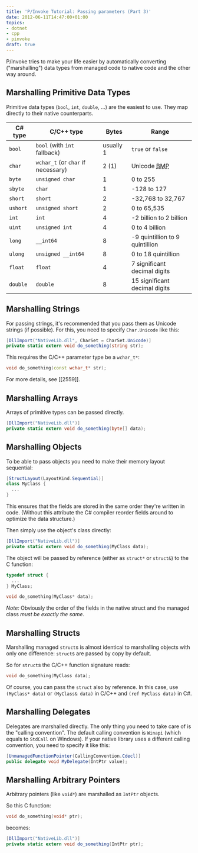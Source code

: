 ```yaml
---
title: 'P/Invoke Tutorial: Passing parameters (Part 3)'
date: 2012-06-11T14:47:00+01:00
topics:
- dotnet
- cpp
- pinvoke
draft: true
---
```


P/Invoke tries to make your life easier by automatically converting ("marshalling") data types from managed code to native code and the other way around.

<!--more-->

## Marshalling Primitive Data Types

Primitive data types (`bool`, `int`, `double`, ...) are the easiest to use. They map directly to their native counterparts.

| C# type  | C/C++ type                           | Bytes     | Range
| -------- | ------------------------------------ | --------- | -----
| `bool`   | `bool` (with `int` fallback)         | usually 1 | `true` or `false`
| `char`   | `wchar_t` (or `char` if necessary)   | 2 (1)     | Unicode <abbr title="Basic Multilingual Plane">BMP</abbr>
| `byte`   | `unsigned char`                      | 1         | 0 to 255
| `sbyte`  | `char`                               | 1         | -128 to 127
| `short`  | `short`                              | 2         | -32,768 to 32,767
| `ushort` | `unsigned short`                     | 2         | 0 to 65,535
| `int`    | `int`                                | 4         | -2 billion to 2 billion
| `uint`   | `unsigned int`                       | 4         | 0 to 4 billion
| `long`   | `__int64`                            | 8         | -9 quintillion to 9 quintillion
| `ulong`  | `unsigned __int64`                   | 8         | 0 to 18 quintillion
| `float`  | `float`                              | 4         | 7 significant decimal digits
| `double` | `double`                             | 8         | 15 significant decimal digits

## Marshalling Strings

For passing strings, it's recommended that you pass them as Unicode strings (if possible). For this, you need to specify `Char.Unicode` like this:

```c#
[DllImport("NativeLib.dll", CharSet = CharSet.Unicode)]
private static extern void do_something(string str);
```

This requires the C/C++ parameter type be a `wchar_t*`:

```c++
void do_something(const wchar_t* str);
```

For more details, see [[2559]].

## Marshalling Arrays

Arrays of primitive types can be passed directly.

```c#
[DllImport("NativeLib.dll")]
private static extern void do_something(byte[] data);
```

## Marshalling Objects

To be able to pass objects you need to make their memory layout sequential:

```c# highlight=1
[StructLayout(LayoutKind.Sequential)]
class MyClass {
  ...
}
```

This ensures that the fields are stored in the same order they're written in code. (Without this attribute the C# compiler reorder fields around to optimize the data structure.)

Then simply use the object's class directly:

```c#
[DllImport("NativeLib.dll")]
private static extern void do_something(MyClass data);
```

The object will be passed by reference (either as `struct*` or `struct&`) to the C function:

```c++
typedef struct {
  ...
} MyClass;

void do_something(MyClass* data);
```

*Note:* Obviously the order of the fields in the native struct and the managed class *must be exactly the same*.

## Marshalling Structs

Marshalling managed `struct`s is almost identical to marshalling objects with only one difference: `struct`s are passed by copy by default.

So for `struct`s the C/C++ function signature reads:

```c++
void do_something(MyClass data);
```

Of course, you can pass the `struct` also by reference. In this case, use `(MyClass* data)` or `(MyClass& data)` in C/C++ and `(ref MyClass data)` in C#.


## Marshalling Delegates

Delegates are marshalled directly. The only thing you need to take care of is the "calling convention". The default calling convention is `Winapi` (which equals to `StdCall` on Windows). If your native library uses a different calling convention, you need to specify it like this:

```c#
[UnmanagedFunctionPointer(CallingConvention.Cdecl)]
public delegate void MyDelegate(IntPtr value);
```

## Marshalling Arbitrary Pointers

Arbitrary pointers (like `void*`) are marshalled as `IntPtr` objects.

So this C function:

```c++
void do_something(void* ptr);
```

becomes:

```c#
[DllImport("NativeLib.dll")]
private static extern void do_something(IntPtr ptr);
```
